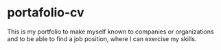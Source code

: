# portafolio-cv
This is my portfolio to make myself known to companies or organizations and to be able to find a job position, where I can exercise my skills.
